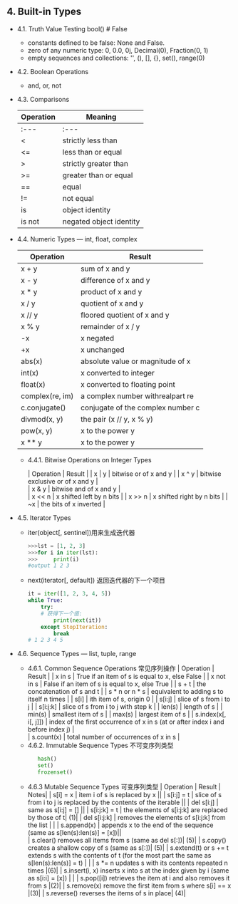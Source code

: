 ## 4. Built-in Types

* 4.1. Truth Value Testing
    bool() # False
    - constants defined to be false: None and False.
    - zero of any numeric type: 0, 0.0, 0j, Decimal(0), Fraction(0, 1)
    - empty sequences and collections: '', (), [], {}, set(), range(0)    

* 4.2. Boolean Operations 
    - and, or, not

* 4.3. Comparisons

   | Operation | 	Meaning                 | 
   | -----     | ---------------------------|
   | :---      | :---                       |  
   | <	       |  strictly less than        |
   | <=	       |  less than or equal        |
   | >	       |  strictly greater than     |
   | >=	       |  greater than or equal     |
   | ==	       |  equal                     |
   | !=	       |  not equal                 |
   | is	       |  object identity           |
   | is not    |  negated object identity   |

* 4.4. Numeric Types — int, float, complex

    | Operation	     | Result	                        | 
    | ---------------| ---------------------------------|
    | x + y	         | sum of x and y	 	            | 
    | x - y	         | difference of x and y	 	    | 
    | x * y	         | product of x and y	 	        | 
    | x / y	         | quotient of x and y	 	        |  
    | x // y	     | floored quotient of x and y	    |  
    | x % y	         | remainder of x / y	            |  
    | -x	         | x negated	 	                |  
    | +x	         | x unchanged	 	                | 
    | abs(x)	     | absolute value or magnitude of x	|  	
    | int(x)	     | x converted to integer	        | 
    | float(x)	     | x converted to floating point	| 
    | complex(re, im)|  a complex number withrealpart re| 
    | c.conjugate()	 | conjugate of the complex number c| 	 	 
    | divmod(x, y)	 | the pair (x // y, x % y)	        | 
    | pow(x, y)	     | x to the power y	                | 
    | x ** y	     | x to the power y                 | 

    - 4.4.1. Bitwise Operations on Integer Types

        | Operation	| Result	                        | 
        | x | y	    | bitwise or of x and y	            | 
        | x ^ y	    | bitwise exclusive or of x and y	|  
        | x & y	    | bitwise and of x and y	        |  
        | x << n	| x shifted left by n bits	        | 
        | x >> n	| x shifted right by n bits	        | 
        | ~x	    | the bits of x inverted	        | 

* 4.5. Iterator Types
    - iter(object[, sentinel])用来生成迭代器
        ```python
        >>>lst = [1, 2, 3]
        >>>for i in iter(lst):
        >>>     print(i)
        #output 1 2 3
        ```
    - next(iterator[, default]) 返回迭代器的下一个项目
        ```python
        it = iter([1, 2, 3, 4, 5])
        while True:
            try:
            # 获得下一个值:
                print(next(it))
            except StopIteration:
                break 
        # 1 2 3 4 5 

* 4.6. Sequence Types — list, tuple, range
    - 4.6.1. Common Sequence Operations 常见序列操作
        | Operation	            | Result	                                            | 
        | x in s	            | True if an item of s is equal to x, else False	    | 
        | x not in s            | 	False if an item of s is equal to x, else True	    | 
        | s + t	                |   the concatenation of s and t	                    | 
        | s * n or n * s        | 	equivalent to adding s to itself n times	        | 
        | s[i]	                | ith item of s, origin 0	                            | 
        | s[i:j]	            | slice of s from i to j	                            | 
        | s[i:j:k]	            | slice of s from i to j with step k	                | 
        | len(s)	            | length of s	                                        | 
        | min(s)	            | smallest item of s	                                | 
        | max(s)	            | largest item of s	                                    | 
        | s.index(x[, i[, j]])  | 	index of the first occurrence of x in s (at or after index i and before index j)                                                           | 	
        | s.count(x)	        | total number of occurrences of x in s                 | 
    - 4.6.2. Immutable Sequence Types 不可变序列类型
         ```python
            hash()
            set()
            frozenset()
         ```
    - 4.6.3  Mutable Sequence Types   可变序列类型
        | Operation	    | Result	                     | Notes|
        | s[i] = x	    | item i of s is replaced by x	 ||
        | s[i:j] = t    | slice of s from i to j is replaced by the contents of the iterable ||
        | del s[i:j]    | same as s[i:j] = []	         ||
        | s[i:j:k] = t	| the elements of s[i:j:k] are replaced by those of t|	(1)|
        | del s[i:j:k]	| removes the elements of s[i:j:k] from the list	| |
        | s.append(x)	| appends x to the end of the sequence (same as s[len(s):len(s)] = [x])||	 
        | s.clear()	removes all items from s (same as del s[:])|	(5)|
        | s.copy()	creates a shallow copy of s (same as s[:])|	(5)|
        | s.extend(t) or s += t	extends s with the contents of t (for the most part the same as s[len(s):len(s)] = t)	| |
        | s *= n	updates s with its contents repeated n times	|(6)|
        | s.insert(i, x)	inserts x into s at the index given by i (same as s[i:i] = [x])	| |
        | s.pop([i])	retrieves the item at i and also removes it from s	|(2)|
        | s.remove(x)	remove the first item from s where s[i] == x	|(3)|
        | s.reverse()	reverses the items of s in place|	(4)|
